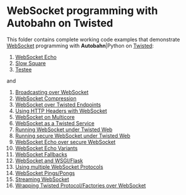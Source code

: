 # WebSocket programming with Autobahn on Twisted

This folder contains complete working code examples that demonstrate [WebSocket](http://tavendo.com/blog/post/websocket-why-what-can-i-use-it/) programming with **Autobahn**|Python on [Twisted](http://www.twistedmatrix.com/):

 1. [WebSocket Echo](echo)
 1. [Slow Square](slowsquare)
 1. [Testee](testee)

and

 1. [Broadcasting over WebSocket](broadcast)
 1. [WebSocket Compression](echo_compressed)
 1. [WebSocket over Twisted Endpoints](echo_endpoints)
 1. [Using HTTP Headers with WebSocket](echo_httpheaders)
 1. [WebSocket on Multicore](echo_multicore)
 1. [WebSocket as a Twisted Service](echo_service)
 1. [Running WebSocket under Twisted Web](echo_site)
 1. [Running secure WebSocket under Twisted Web](echo_site_tls)
 1. [WebSocket Echo over secure WebSocket](echo_tls)
 1. [WebSocket Echo Variants](echo_variants)
 1. [WebSocket Fallbacks](echo_wsfallbacks)
 1. [WebSocket and WSGI/Flask](echo_wsgi)
 1. [Using multiple WebSocket Protocols](multiproto)
 1. [WebSocket Pings/Pongs](ping)
 1. [Streaming WebSocket](streaming)
 1. [Wrapping Twisted Protocol/Factories over WebSocket](wrapping)
